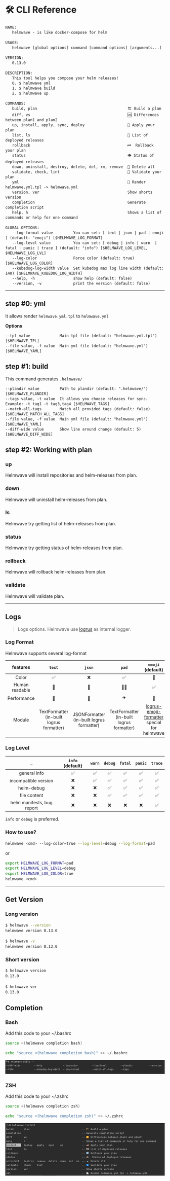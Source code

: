 # 🛠 CLI Reference

```
NAME:
   helmwave - is like docker-compose for helm

USAGE:
   helmwave [global options] command [command options] [arguments...]

VERSION:
   0.13.0

DESCRIPTION:
   This tool helps you compose your helm releases!
   0. $ helmwave yml
   1. $ helmwave build
   2. $ helmwave up

COMMANDS:
   build, plan                                        🏗 Build a plan
   diff, vs                                           🆚 Differences between plan1 and plan2
   up, install, apply, sync, deploy                   🚢 Apply your plan
   list, ls                                           👀 List of deployed releases
   rollback                                           ⏮  Rollback your plan
   status                                             👁️ Status of deployed releases
   down, uninstall, destroy, delete, del, rm, remove  🔪 Delete all
   validate, check, lint                              🛂 Validate your plan
   yml                                                📄 Render helmwave.yml.tpl -> helmwave.yml
   version, ver                                       Show shorts version
   completion                                         Generate completion script
   help, h                                            Shows a list of commands or help for one command

GLOBAL OPTIONS:
   --log-format value         You can set: [ text | json | pad | emoji ] (default: "emoji") [$HELMWAVE_LOG_FORMAT]
   --log-level value          You can set: [ debug | info | warn  | fatal | panic | trace ] (default: "info") [$HELMWAVE_LOG_LEVEL, $HELMWAVE_LOG_LVL]
   --log-color                Force color (default: true) [$HELMWAVE_LOG_COLOR]
   --kubedog-log-width value  Set kubedog max log line width (default: 140) [$HELMWAVE_KUBEDOG_LOG_WIDTH]
   --help, -h                 show help (default: false)
   --version, -v              print the version (default: false)

```

---

## step #0: yml

It allows render `helmwave.yml.tpl` to `helmwave.yml`

**Options**

```
--tpl value             Main tpl file (default: "helmwave.yml.tpl") [$HELMWAVE_TPL]
--file value, -f value  Main yml file (default: "helmwave.yml") [$HELMWAVE_YAML]
```


## step #1: build

This command generates `.helmwave/` 

```
--plandir value         Path to plandir (default: ".helmwave/") [$HELMWAVE_PLANDIR]
--tags value, -t value  It allows you choose releases for sync. Example: -t tag1 -t tag3,tag4 [$HELMWAVE_TAGS]
--match-all-tags        Match all provided tags (default: false) [$HELMWAVE_MATCH_ALL_TAGS]
--file value, -f value  Main yml file (default: "helmwave.yml") [$HELMWAVE_YAML]
--diff-wide value       Show line around change (default: 5) [$HELMWAVE_DIFF_WIDE]
```

## step #2: Working with plan


### up

Helmwave will install repositories and helm-releases from plan.

### down

Helmwave will uninstall helm-releases from plan.

### ls

Helmwave try getting list of helm-releases from plan.

### status

Helmwave try getting status of helm-releases from plan.

### rollback

Helmwave will rollback helm-releases from plan.

### validate

Helmwave will validate plan.


---

## Logs

> Logs options. Helmwave use [logrus](https://github.com/sirupsen/logrus) as internal logger.

### Log Format

Helmwave supports several log-format

features | `text` | `json` | `pad` | `emoji` (default)
:---: |:---:|:---:|:---:|:---:
Color | ✅   | ❌  | ✅  | 🌈
Human readable | 🧐   | 🤖  | 🧐🧐  | ✅
Performance | 🚀   | 🐢  | ✈️  | 🐢
Module | TextFormatter (in-built logrus formatter)  | JSONFormatter (in-built logrus formatter)  | TextFormatter (in-built logrus formatter)  |  [logrus-emoji-formatter](https://github.com/helmwave/logrus-emoji-formatter) special for helmwave


### Log Level

_ | `info` (default) | `warn` | `debug` | `fatal` | `panic` | `trace`
:---:|:---:|:---:|:---:|:---:|:---:|:---:
general info         | ✅   | ✅  | ✅  | ✅   | ✅  | ✅
incompatible version | ❌   | ✅  | ✅  | ✅   | ✅  | ✅
helm-debug           | ❌   | ❌  | ✅  | ✅   | ✅  | ✅
file content         | ❌   | ❌  | ✅  | ✅   | ✅  | ✅
helm manifests, bug report       | ❌   | ❌  | ❌  | ❌   | ❌  | ✅

`info` or `debug` is preferred.



### How to use?

```bash
helmwave <cmd> --log-color=true --log-level=debug --log-format=pad
```

or

```bash
export HELMWAVE_LOG_FORMAT=pad
export HELMWAVE_LOG_LEVEL=debug
export HELMWAVE_LOG_COLOR=true
helmwave <cmd>
```


---


## Get Version

### Long version


```bash
$ helmwave --version  
helmwave version 0.13.0

$ helmwave -v
helmwave version 0.13.0
```


### Short version

```bash
$ helmwave version
0.13.0

$ helmwave ver
0.13.0
```

## Completion

### Bash

Add this code to your ~/.bashrc

```bash
source <(helmwave completion bash)
```

```bash
echo "source <(helmwave completion bash)" >> ~/.bashrc
```


![completion-bash](assets/completion-bash.png)

### ZSH

Add this code to your ~/.zshrc

```bash
source <(helmwave completion zsh)
```

```bash
echo "source <(helmwave completion zsh)" >> ~/.zshrc
```

![completion-zsh](assets/completion-zsh.png)

